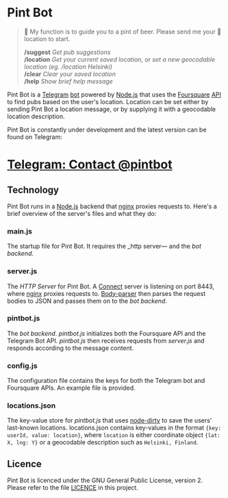 # Pint Bot

>🍻 My function is to guide you to a pint of beer. Please send me your 📍location to start. 
>
> __/suggest__ _Get pub suggestions_  
> __/location__ _Get your current saved location, or set a new geocodable location (eg. /location Helsinki)_  
> __/clear__ _Clear your saved location_  
> __/help__ _Show brief help message_

Pint Bot is a [Telegram](https://telegram.org) [bot](https://core.telegram.org/bots) powered by [Node.js](https://nodejs.org/en/) that uses the [Foursquare](https://foursquare.com) [API](https://developer.foursquare.com) to find pubs based on the user's location. Location can be set either by sending Pint Bot a location message, or by supplying it with a geocodable location description.

Pint Bot is constantly under development and the latest version can be found on Telegram:

# [Telegram: Contact @pintbot](https://telegram.me/pintbot)

## Technology

Pint Bot runs in a [Node.js](https://nodejs.org/en/) backend that [nginx](http://nginx.org) proxies requests to. Here's a brief overview of the server's files and what they do:

### main.js

The startup file for Pint Bot. It requires the _http server— and the _bot backend_.

### server.js

The _HTTP Server_ for Pint Bot. A [Connect](https://github.com/senchalabs/connect) server is listening on port 8443, where [nginx](http://nginx.org) proxies requests to. [Body-parser]() then parses the request bodies to JSON and passes them on to the _bot backend_.

### pintbot.js

The _bot backend_. _pintbot.js_ initializes both the Foursquare API and the Telegram Bot API. _pintbot.js_ then receives requests from _server.js_ and responds according to the message content.

### config.js

The configuration file contains the keys for both the Telegram bot and Foursquare APIs. An example file is provided.

### locations.json

The key-value store for _pintbot.js_ that uses [node-dirty](https://github.com/felixge/node-dirty) to save the users' last-known locations. locations.json contains key-values in the format `{key: userId, value: location}`, where `location` is either coordinate object `{lat: X, lng: Y}` or a geocodable description such as `Helsinki, Finland`.

## Licence

Pint Bot is licenced under the GNU General Public License, version 2. Please refer to the file [LICENCE](https://github.com/iiroj/pintbot/blob/master/LICENCE) in this project.
